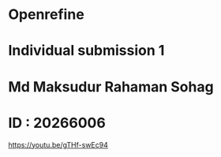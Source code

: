 # Openrefine
# Individual submission 1
# Md Maksudur Rahaman Sohag
# ID : 20266006

https://youtu.be/gTHf-swEc94
